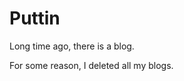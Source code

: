 Puttin
=================

Long time ago, there is a blog.

For some reason, I deleted all my blogs.
